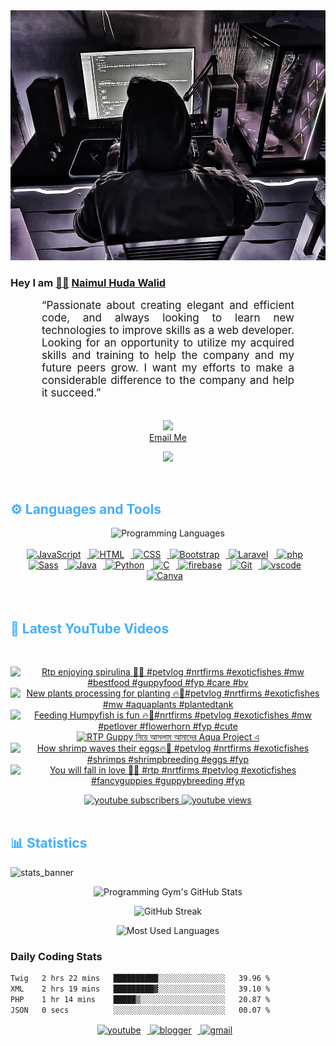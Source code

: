 <!-- ![github_cover_banner](https://www.digitalsolutionservices.com/img/services/web%20development.gif)-->

<div align="center" style="display:block;">
    <img height="400px" width="100%" alt="github cover banner" src="https://raw.githubusercontent.com/NaimulHudaWalid/NaimulHudaWalid/main/272276268_3114779035434264_920860974401480824_n.jpg"/> 
</div>

### Hey I am [👨🏻‍][facebook] [Naimul Huda Walid][youtube]



<p align:"center" style="text-align: justify; margin: 0 50px; font-size: 17px;" >
   “Passionate about creating elegant and efficient code, and always looking to learn new technologies to improve skills as a web developer. Looking for an opportunity to utilize my acquired skills and training to help the company and my future peers grow. I want my efforts to make a considerable difference to the company and help it succeed.”
<br>
<br>
<div align="center">

![](https://visitor-badge.glitch.me/badge?page_id=NaimulHudaWalid)
    <br />
[Email Me](mailto:dev.naimulhuda@gmail.com)
</div>
</p>
<!-- Typing SVG by DenverCoder1 - https://github.com/DenverCoder1/readme-typing-svg -->
<p align="center">
<!--   <a href="https://github.com/DenverCoder1/readme-typing-svg"> -->
    <img src="https://readme-typing-svg.herokuapp.com?color=E22FE4&width=380&height=45&lines=Open-Source+Enthusiast;Learning+In+Public;Empowering+Others;Nice+To+Meet+You+...&center=true"></a>

</p>
<br>
<!-- Languages and Tools -->

<h2 style="color: #44AEFB">⚙️ Languages and Tools</h2>
<div align="center" style="display:block;">
    <img width="100px" alt="Programming Languages" src="https://user-images.githubusercontent.com/78341798/194531121-47b0119a-ce00-439d-b586-125f86acb098.png"/> 
</div>
<br>   
<!-- Icons Resources -->
<!-- https://devicon.dev/ -->
<!-- https://cdn.jsdelivr.net/npm/simple-icons@v3/icons/ -->
<div align="center">
  <a href="https://developer.mozilla.org/en-US/docs/Web/JavaScript" target="_blank" rel="noreferrer">
      <img  alt="JavaScript" height="50px" style="padding-right:10px;" src="https://cdn.jsdelivr.net/gh/devicons/devicon/icons/javascript/javascript-plain.svg"/>
  </a>
  
 
  <a href="https://developer.mozilla.org/en-US/docs/Web/HTML" target="_blank" rel="noreferrer">
      <img  alt="HTML" height="50px" style="padding-right:10px;" src="https://cdn.jsdelivr.net/gh/devicons/devicon/icons/html5/html5-original.svg"/>
  </a>
  <a href="https://developer.mozilla.org/en-US/docs/Web/CSS" target="_blank" rel="noreferrer">
      <img  alt="CSS" height="50px" style="padding-right:10px;" src="https://cdn.jsdelivr.net/gh/devicons/devicon/icons/css3/css3-original.svg"/>
  </a>
  <a href="https://getbootstrap.com/" target="_blank" rel="noreferrer">
      <img  alt="Bootstrap" height="50px" style="padding-right:10px;" src="https://cdn.jsdelivr.net/gh/devicons/devicon/icons/bootstrap/bootstrap-original.svg"/>
  </a> 
  <a href="https://laravel.com/" target="_blank" rel="noreferrer">
      <img  alt="Laravel" height="50px" style="padding-right:10px;" src="https://cdn.jsdelivr.net/gh/devicons/devicon/icons/laravel/laravel-plain.svg"/>
  </a>
  <a href="https://www.php.net/" target="_blank" rel="noreferrer">
      <img  alt="php" height="50px" style="padding-right:10px;" src="https://cdn.jsdelivr.net/gh/devicons/devicon/icons/php/php-original.svg"/>
  </a>
  <a href="https://sass-lang.com/" target="_blank" rel="noreferrer">
      <img  alt="Sass" height="50px" style="padding-right:10px;" src="https://cdn.jsdelivr.net/gh/devicons/devicon/icons/sass/sass-original.svg"/>
  </a>
  <a href="https://www.java.com/en/" target="_blank" rel="noreferrer">
      <img  alt="Java" height="50px" style="padding-right:10px;" src="https://cdn.jsdelivr.net/gh/devicons/devicon/icons/java/java-original.svg"/>
  </a>    
  <a href="https://www.python.org/" target="_blank" rel="noreferrer">
      <img  alt="Python" height="50px" style="padding-right:10px;" src="https://cdn.jsdelivr.net/gh/devicons/devicon/icons/python/python-original.svg"/>
  </a>
  <a href="https://www.cprogramming.com/" target="_blank" rel="noreferrer">
      <img  alt="C" height="50px" style="padding-right:10px;" src="https://cdn.jsdelivr.net/gh/devicons/devicon/icons/c/c-original.svg"/>
  </a>
  
  <a href="https://firebase.google.com/" target="_blank" rel="noreferrer">
      <img  alt="firebase" height="50px" style="padding-right:10px;" src="https://cdn.jsdelivr.net/gh/devicons/devicon/icons/firebase/firebase-plain.svg"/>
  </a>
 
  <a href="https://git-scm.com/" target="_blank" rel="noreferrer">
      <img  alt="Git" height="50px" style="padding-right:10px;" src="https://cdn.jsdelivr.net/gh/devicons/devicon/icons/git/git-original.svg"/>
  </a>
  
  <a href="https://code.visualstudio.com/" target="_blank" rel="noreferrer">
      <img  alt="vscode" height="50px" style="padding-right:10px;"src="https://cdn.jsdelivr.net/gh/devicons/devicon/icons/vscode/vscode-original.svg"/>
  </a>
  <a href="https://www.canva.com/" target="_blank" rel="noreferrer">
      <img  alt="Canva" height="50px" style="padding-right:10px;" src="https://cdn.jsdelivr.net/gh/devicons/devicon/icons/canva/canva-original.svg"/> 
  </a>
</div>
<br>
<br>

<!-- Latest YouTube Videos -->

<h2 style="color: #44AEFB">🎦 Latest YouTube Videos</h2>
<br />

<!-- Resource/Reference: https://github.com/DenverCoder1/github-readme-youtube-cards -->
<div class="youtube videos cards" align="center">

<!-- BEGIN YOUTUBE-CARDS -->
[![Rtp enjoying spirulina 🖤🔥 #petvlog #nrtfirms #exoticfishes #mw #bestfood #guppyfood #fyp #care #bv](https://ytcards.demolab.com/?id=nV2sjnWtSeU&title=Rtp+enjoying+spirulina+%F0%9F%96%A4%F0%9F%94%A5+%23petvlog+%23nrtfirms+%23exoticfishes+%23mw+%23bestfood+%23guppyfood+%23fyp+%23care+%23bv&lang=en&timestamp=1710438938&background_color=%230d1117&title_color=%23ffffff&stats_color=%23dedede&max_title_lines=1&width=250&border_radius=5 "Rtp enjoying spirulina 🖤🔥 #petvlog #nrtfirms #exoticfishes #mw #bestfood #guppyfood #fyp #care #bv")](https://www.youtube.com/watch?v=nV2sjnWtSeU)
[![New plants processing for planting 🔥🖤#petvlog #nrtfirms #exoticfishes #mw #aquaplants #plantedtank](https://ytcards.demolab.com/?id=qesYUqMYDKA&title=New+plants+processing+for+planting+%F0%9F%94%A5%F0%9F%96%A4%23petvlog+%23nrtfirms+%23exoticfishes+%23mw+%23aquaplants+%23plantedtank&lang=en&timestamp=1710431766&background_color=%230d1117&title_color=%23ffffff&stats_color=%23dedede&max_title_lines=1&width=250&border_radius=5 "New plants processing for planting 🔥🖤#petvlog #nrtfirms #exoticfishes #mw #aquaplants #plantedtank")](https://www.youtube.com/watch?v=qesYUqMYDKA)
[![Feeding Humpyfish is fun 🔥🖤#nrtfirms #petvlog #exoticfishes #mw #petlover #flowerhorn #fyp #cute](https://ytcards.demolab.com/?id=2RuBXiS38qA&title=Feeding+Humpyfish+is+fun+%F0%9F%94%A5%F0%9F%96%A4%23nrtfirms+%23petvlog+%23exoticfishes+%23mw+%23petlover+%23flowerhorn+%23fyp+%23cute&lang=en&timestamp=1710412555&background_color=%230d1117&title_color=%23ffffff&stats_color=%23dedede&max_title_lines=1&width=250&border_radius=5 "Feeding Humpyfish is fun 🔥🖤#nrtfirms #petvlog #exoticfishes #mw #petlover #flowerhorn #fyp #cute")](https://www.youtube.com/watch?v=2RuBXiS38qA)
[![RTP Guppy নিয়ে আসলাম আমাদের Aqua Project এ](https://ytcards.demolab.com/?id=5wWcNZh8hi8&title=RTP+Guppy+%E0%A6%A8%E0%A6%BF%E0%A7%9F%E0%A7%87+%E0%A6%86%E0%A6%B8%E0%A6%B2%E0%A6%BE%E0%A6%AE+%E0%A6%86%E0%A6%AE%E0%A6%BE%E0%A6%A6%E0%A7%87%E0%A6%B0+Aqua+Project+%E0%A6%8F&lang=en&timestamp=1710363510&background_color=%230d1117&title_color=%23ffffff&stats_color=%23dedede&max_title_lines=1&width=250&border_radius=5 "RTP Guppy নিয়ে আসলাম আমাদের Aqua Project এ")](https://www.youtube.com/watch?v=5wWcNZh8hi8)
[![How shrimp waves their eggs🔥🖤 #petvlog #nrtfirms #exoticfishes #shrimps #shrimpbreeding #eggs #fyp](https://ytcards.demolab.com/?id=TL6B8WA28lg&title=How+shrimp+waves+their+eggs%F0%9F%94%A5%F0%9F%96%A4+%23petvlog+%23nrtfirms+%23exoticfishes+%23shrimps+%23shrimpbreeding+%23eggs+%23fyp&lang=en&timestamp=1710343289&background_color=%230d1117&title_color=%23ffffff&stats_color=%23dedede&max_title_lines=1&width=250&border_radius=5 "How shrimp waves their eggs🔥🖤 #petvlog #nrtfirms #exoticfishes #shrimps #shrimpbreeding #eggs #fyp")](https://www.youtube.com/watch?v=TL6B8WA28lg)
[![You will fall in love 🖤💯 #rtp #nrtfirms #petvlog #exoticfishes #fancyguppies #guppybreeding #fyp](https://ytcards.demolab.com/?id=FPCSKiOudns&title=You+will+fall+in+love+%F0%9F%96%A4%F0%9F%92%AF+%23rtp+%23nrtfirms+%23petvlog+%23exoticfishes+%23fancyguppies+%23guppybreeding+%23fyp&lang=en&timestamp=1710321861&background_color=%230d1117&title_color=%23ffffff&stats_color=%23dedede&max_title_lines=1&width=250&border_radius=5 "You will fall in love 🖤💯 #rtp #nrtfirms #petvlog #exoticfishes #fancyguppies #guppybreeding #fyp")](https://www.youtube.com/watch?v=FPCSKiOudns)
<!-- END YOUTUBE-CARDS -->
</div>

<!-- Begin Youtube Buttons -->
<!-- Resource/Reference:  https://github.com/DenverCoder1/custom-icon-badges -->
<div class="youtube buttons" align="center">
    <a href="https://www.youtube.com/channel/UCa3YaFwzSII0kKg3Nads2dQ"  target="_blank">
        <img alt="youtube subscribers" src="https://img.shields.io/youtube/channel/subscribers/UCa3YaFwzSII0kKg3Nads2dQ?logo=youtube&logoColor=red&style=for-the-badge"/>
    </a> 
    <a href="https://www.youtube.com/channel/UCa3YaFwzSII0kKg3Nads2dQ"  target="_blank">
        <img alt="youtube views" src="https://custom-icon-badges.demolab.com/youtube/channel/views/UCa3YaFwzSII0kKg3Nads2dQ?color=%23E05D44&logo=eye&logoColor=white&style=for-the-badge&labelColor=#555555"/>
    </a> 
</div>
<br>
<!-- End Youtube Buttons -->

<!-- Statistics -->

<h2 style="color: #44AEFB">📊 Statistics</h2>

![stats_banner](https://user-images.githubusercontent.com/78341798/194534778-d662496c-ae00-4e8d-ae9b-b90912054e7f.gif)

<!-- Begin Stats Cards -->
<!-- Resources:  -->
<!-- Github & Languages Stats: https://github.com/naimul15-12090/github-readme-stats --> 
<!-- Streak Stats: https://github.com/denvercoder1/github-readme-streak-stats -->
<!-- Change the value after ?username= to your GitHub username. -->
<div class="stats" align="center">

![Programming Gym's GitHub Stats](https://github-readme-stats.vercel.app/api?username=NaimulHudaWalid&hide=stars&count_private=true&show_icons=true&theme=algolia&border_radius=20)

![GitHub Streak](https://streak-stats.demolab.com?user=NaimulHudaWalid&count_private=true&theme=algolia&border_radius=22)

![Most Used Languages](https://github-readme-stats.vercel.app/api/top-langs/?username=NaimulHudaWalid&langs_count=8&layout=compact&show_icons=true&theme=algolia&border_radius=20)
    
<!-- ![Top Langs](https://github-readme-stats.vercel.app/api/top-langs/?username=naimul15-12090&langs_count=8) -->
<!-- [![Top Langs](https://github-readme-stats.vercel.app/api/top-langs/?username=naimul15-12090&layout=compact)](https://github.com/anuraghazra/github-readme-stats)
 -->
    
</div>
<!--  End Stats Cards -->



### Daily Coding Stats
<!--START_SECTION:waka-->

```txt
Twig   2 hrs 22 mins   ██████████░░░░░░░░░░░░░░░   39.96 %
XML    2 hrs 19 mins   █████████▓░░░░░░░░░░░░░░░   39.10 %
PHP    1 hr 14 mins    █████▒░░░░░░░░░░░░░░░░░░░   20.87 %
JSON   0 secs          ░░░░░░░░░░░░░░░░░░░░░░░░░   00.07 %
```

<!--END_SECTION:waka-->
<!-- Begin Footer -->
<!-- Icons Resources -->
<!-- https://devicon.dev/ -->
<div class="footer" align="center" style="margin:15px;">
    <a href="https://www.youtube.com/channel/UCa3YaFwzSII0kKg3Nads2dQ" target="_blank">
        <img  style="margin:0 10px 10px 0;" src="https://user-images.githubusercontent.com/78341798/194531650-698ef1b1-9cbd-4b4f-96ef-5a2ec4b5d7e6.svg" alt="youtube" width="40px"/>
    </a>
    <a href="https://www.linkedin.com/in/naimulhudawalid/" target="_blank">
        <img style="margin:0 10px 10px 0;" src="https://user-images.githubusercontent.com/78341798/194531458-b5dfeb1b-bad5-4dfa-909a-2e402262db9a.svg" alt="blogger" width="40px"/>
    </a>
    <a href="mailto:dev.naimulhuda@gmail.com" target="_blank">
        <img style="margin:0 10px 10px 0;" src="https://user-images.githubusercontent.com/78341798/194531383-ddb2b774-5bb9-491c-b601-4a4a7d9792fb.svg" alt="gmail" width="40px"/>
    </a>
</div>
<!-- End Footer -->

[youtube]: https://www.youtube.com/channel/UCa3YaFwzSII0kKg3Nads2dQ
[facebook]: https://www.facebook.com/profile.php?id=100007065945838
